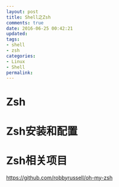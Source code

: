 ```yaml
---
layout: post
title: Shell之Zsh
comments: true
date: 2016-06-25 00:42:21
updated:
tags:
- shell
- zsh
categories:
- Linux
- Shell
permalink:
---
```


# Zsh

# Zsh安装和配置

# Zsh相关项目

<https://github.com/robbyrussell/oh-my-zsh>

